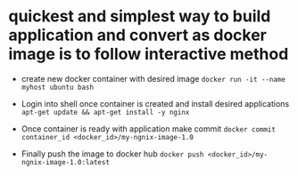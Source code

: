 # quickest and simplest way to build application and convert as docker image is to follow interactive method

* create new docker container with desired image
  `docker run -it --name myhost ubuntu bash`

* Login into shell once container is created and install desired applications
  `apt-get update && apt-get install -y nginx`

* Once container is ready with application make commit
  `docker commit container_id <docker_id>/my-ngnix-image-1.0`

* Finally push the image to docker hub
  `docker push <docker_id>/my-ngnix-image-1.0:latest`
